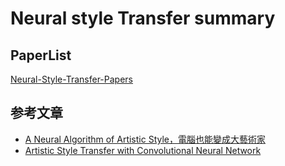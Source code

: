 # Neural style Transfer summary

## PaperList

[Neural-Style-Transfer-Papers](https://github.com/ycjing/Neural-Style-Transfer-Papers)

## 参考文章

- [A Neural Algorithm of Artistic Style，電腦也能變成大藝術家](https://medium.com/@stanley5116/a-neural-algorithm-of-artistic-style-%E9%9B%BB%E8%85%A6%E4%B9%9F%E8%83%BD%E8%AE%8A%E6%88%90%E5%A4%A7%E8%97%9D%E8%A1%93%E5%AE%B6-c47c4b631f0a)
- [Artistic Style Transfer with Convolutional Neural Network](https://medium.com/data-science-group-iitr/artistic-style-transfer-with-convolutional-neural-network-7ce2476039fd)

